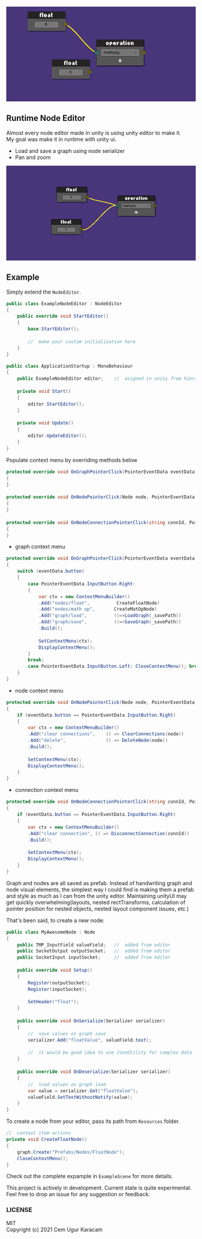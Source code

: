 ![node editor](./img/node_gif1.gif)

## Runtime Node Editor
Almost every node editor made in unity is using unity editor to make it.  
My goal was make it in runtime with unity ui.

- Load and save a graph using node serializer
- Pan and zoom

![node editor](./img/node_gif2.gif)

## Example
Simply extend the `NodeEditor`.

```c#
public class ExampleNodeEditor : NodeEditor
{
    public override void StartEditor()
    {
        base.StartEditor();

        //  make your custom initialization here
    }
}
```

```c#
public class ApplicationStartup : MonoBehaviour
{
    public ExampleNodeEditor editor;    //  asigned in unity from hierarchy

    private void Start()
    {
        editor.StartEditor();
    }

    private void Update()
    {
        editor.UpdateEditor();
    }
}
```
Populate context menu by overriding methods below
```c#
protected override void OnGraphPointerClick(PointerEventData eventData)
{
}

protected override void OnNodePointerClick(Node node, PointerEventData eventData)
{
}

protected override void OnNodeConnectionPointerClick(string connId, PointerEventData eventData)
{
}
```
- graph context menu
```c#
protected override void OnGraphPointerClick(PointerEventData eventData)
{
    switch (eventData.button)
    {
        case PointerEventData.InputButton.Right: 
        {
            var ctx = new ContextMenuBuilder()
            .Add("nodes/float",          CreateFloatNode)
            .Add("nodes/math op",       CreateMatOpNode)
            .Add("graph/load",          ()=>LoadGraph(_savePath))
            .Add("graph/save",          ()=>SaveGraph(_savePath))
            .Build();

            SetContextMenu(ctx);
            DisplayContextMenu(); 
        }
        break;
        case PointerEventData.InputButton.Left: CloseContextMenu(); break;
    }
}
```
- node context menu
```c#
protected override void OnNodePointerClick(Node node, PointerEventData eventData)
{
    if (eventData.button == PointerEventData.InputButton.Right)
    {
        var ctx = new ContextMenuBuilder()
        .Add("clear connections",    () => ClearConnections(node))
        .Add("delete",               () => DeleteNode(node))
        .Build();

        SetContextMenu(ctx);
        DisplayContextMenu();
    }
}
```
- connection context menu
```c#
protected override void OnNodeConnectionPointerClick(string connId, PointerEventData eventData)
{
    if (eventData.button == PointerEventData.InputButton.Right)
    {
        var ctx = new ContextMenuBuilder()
        .Add("clear connection", () => DisconnectConnection(connId))
        .Build();

        SetContextMenu(ctx);
        DisplayContextMenu();
    }
}
```
Graph and nodes are all saved as prefab. Instead of handwriting graph and node visual elements, the simplest way I could find is making them a prefab and style as much as I can from the unity editor. Maintaining unityUI may get quickly overwhelming(layouts, nested rectTransforms, calculation of pointer position for nested objects, nested layout component issues, etc.)

That's been said, to create a new node:
```c#
public class MyAwesomeNode : Node
{
    public TMP_InputField valueField;   //  added from editor
    public SocketOutput outputSocket;   //  added from editor
    public SocketInput inputSocket;     //  added from editor

    public override void Setup()
    {
        Register(outputSocket);
        Register(inputSocket);

        SetHeader("float");
    }

    public override void OnSerialize(Serializer serializer)
    {
        //  save values on graph save
        serializer.Add("floatValue", valueField.text);

        //  it would be good idea to use JsonUtility for complex data
    }

    public override void OnDeserialize(Serializer serializer)
    {
        //  load values on graph load
        var value = serializer.Get("floatValue");
        valueField.SetTextWithoutNotify(value);
    }
}
```
To create a node from your editor, pass its path from `Resources` folder.
```c#
//  context item actions
private void CreateFloatNode()
{
    graph.Create("Prefabs/Nodes/FloatNode");
    CloseContextMenu();
}
```

Check out the complete expample in `ExampleScene` for more details.


This project is actively in development.
Current state is quite experimental.  
Feel free to drop an issue for any suggestion or feedback.  


### LICENSE  
MIT  
Copyright (c) 2021 Cem Ugur Karacam
